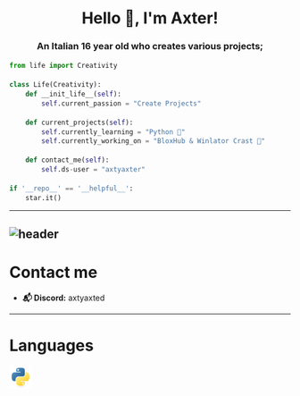 <h1 align="center">Hello 👋, I'm Axter!</h1>
<h3 align="center">An Italian 16 year old who creates various projects;</h3>

```python
from life import Creativity

class Life(Creativity):
    def __init_life__(self):
        self.current_passion = "Create Projects"

    def current_projects(self):
        self.currently_learning = "Python 📌"
        self.currently_working_on = "BloxHub & Winlator Crast 🌱"
    
    def contact_me(self):
        self.ds-user = "axtyaxter"

if '__repo__' == '__helpful__':
    star.it()

```
----
![header](https://github.com/user-attachments/assets/fb40d64f-3d60-41b6-a6b0-4b6b682db93d)
----
# Contact me
- **📬 Discord:** axtyaxted
----
# Languages
<p align="left"> <a href="https://www.python.org" target="_blank" rel="noreferrer"> <img src="https://raw.githubusercontent.com/devicons/devicon/master/icons/python/python-original.svg" alt="python" width="40" height="40"/> </a> </p>
